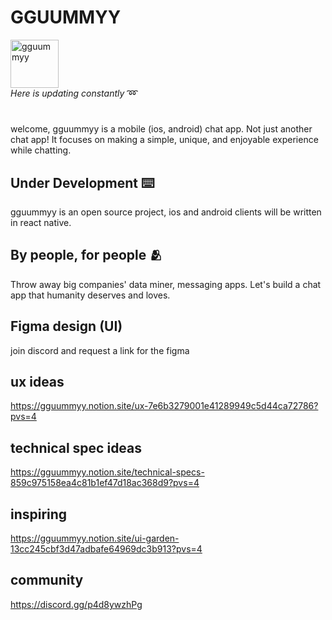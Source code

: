 # GGUUMMYY 

<img width="77" alt="gguummyy" src="https://github.com/user-attachments/assets/c5c644fa-b44e-41c2-8c15-b2bc288308cb"> <br>
*Here is updating constantly* ➿ <br>
#
welcome, gguummyy is a mobile (ios, android) chat app. Not just another chat app! It focuses on making a simple, unique, and enjoyable experience while chatting. 

## Under Development ⌨️
gguummyy is an open source project, ios and android clients will be written in react native.

## By people, for people 🫂
Throw away big companies' data miner, messaging apps. Let's build a chat app that humanity deserves and loves. 

## Figma design (UI)
join discord and request a link for the figma

## ux ideas
https://gguummyy.notion.site/ux-7e6b3279001e41289949c5d44ca72786?pvs=4

## technical spec ideas
https://gguummyy.notion.site/technical-specs-859c975158ea4c81b1ef47d18ac368d9?pvs=4

## inspiring
https://gguummyy.notion.site/ui-garden-13cc245cbf3d47adbafe64969dc3b913?pvs=4

## community 
https://discord.gg/p4d8ywzhPg
